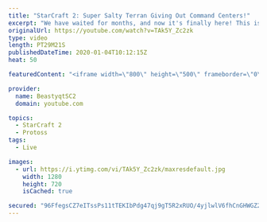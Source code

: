 ```yaml
---
title: "StarCraft 2: Super Salty Terran Giving Out Command Centers!"
excerpt: "We have waited for months, and now it's finally here! This is the VOID RAYS to GRANDMASTER series! With the new balance changes to speedy Void Rays in the latest patch, we can now begin the series right! At this point in the series, we are introducing other units into the composition to make the games"
originalUrl: https://youtube.com/watch?v=TAk5Y_Zc2zk
type: video
length: PT29M21S
publishedDateTime: 2020-01-04T10:12:15Z
heat: 50

featuredContent: "<iframe width=\"800\" height=\"500\" frameborder=\"0\" src=\"https://www.youtube.com/embed/TAk5Y_Zc2zk\" allow=\"accelerometer; autoplay; encrypted-media; gyroscope; picture-in-picture\" allowfullscreen></iframe>"

provider:
  name: BeastyqtSC2
  domain: youtube.com

topics:
  - StarCraft 2
  - Protoss
tags:
  - Live

images:
  - url: https://i.ytimg.com/vi/TAk5Y_Zc2zk/maxresdefault.jpg
    width: 1280
    height: 720
    isCached: true

secured: "96FfegsCZ7eITssPs11tTEKIbPdg47qj9gT5R2xRUO/4yjlwlV6fhCnGHWGZ2mPyAoOR/ODf0n6yfqKzm7XWs/p1sq1pKhwnMWrmYCt6r3aBGKwZW/zptgoO2KFsKqS/XUZI6H/wT/dqzsqnCVl6ldhiqtJmTqfiOeFLL7v1eVlpGdWYH4/Zb+5RjmK95i5wLPxpExXz2+zcwFCvhCVbtS9RJvYJ3r64ikn3Hi7gCIm4qQbYP8kRCMVQQ0jq+wbPtW6IlxfP9jMtWSMwp3CWDcKFErmij55bpmpOdM1rP6Qbu6MFs3LRGR0ApRdSB/IlCQaPVVlzieX3EIfA5lydjyuvWhZVUKwZVoSTHDeMEJlFrpVGUYjVGMh9Kp4cOFgGCftNYhDb2zV3gY0Z1y9WG4mFe+6k1Tx/Xvo70Yqt9Cs=;sL6Zn2wg4swws7BB6qrmpA=="
---
```



